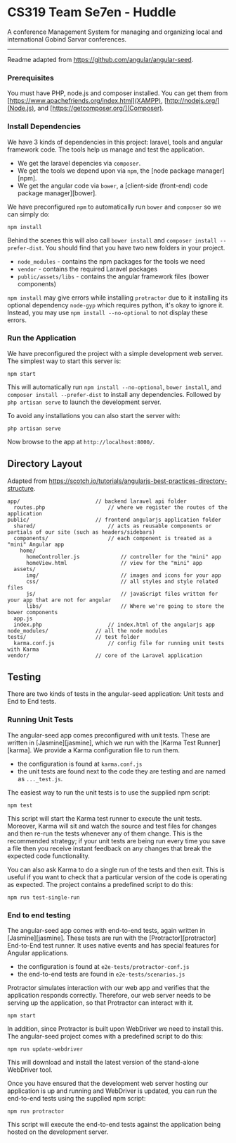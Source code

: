 # CS319 Team Se7en - Huddle
A conference Management System for managing and organizing local and international Gobind Sarvar conferences.
- - - -
Readme adapted from https://github.com/angular/angular-seed.

### Prerequisites

You must have PHP, node.js and composer installed. You can get them from [https://www.apachefriends.org/index.html](XAMPP), [http://nodejs.org/](Node.js), and [https://getcomposer.org/](Composer).

### Install Dependencies

We have 3 kinds of dependencies in this project: laravel, tools and angular framework code. The tools help us manage and test the application.

* We get the laravel depencies via `composer`.
* We get the tools we depend upon via `npm`, the [node package manager][npm].
* We get the angular code via `bower`, a [client-side (front-end) code package manager][bower].

We have preconfigured `npm` to automatically run `bower` and `composer` so we can simply do:

```
npm install
```

Behind the scenes this will also call `bower install` and `composer install --prefer-dist`.  You should find that you have two new
folders in your project.

* `node_modules` - contains the npm packages for the tools we need
* `vendor` - contains the required Laravel packages
* `public/assets/libs` - contains the angular framework files (bower components)

`npm install` may give errors while installing `protractor` due to it installing its optional dependency `node-gyp` which requires python, it's okay to ignore it. Instead, you may use `npm install --no-optional` to not display these errors.

### Run the Application

We have preconfigured the project with a simple development web server. The simplest way to start this server is:

```
npm start
```

This will automatically run `npm install --no-optional`, `bower install`, and `composer install --prefer-dist` to install any dependencies.
Followed by `php artisan serve` to launch the development server.

To avoid any installations you can also start the server with:

```
php artisan serve
```

Now browse to the app at `http://localhost:8000/`.

## Directory Layout

Adapted from https://scotch.io/tutorials/angularjs-best-practices-directory-structure.

```
app/ 						// backend laravel api folder
  routes.php                    // where we register the routes of the application
public/                     // frontend angularjs application folder
  shared/                       // acts as reusable components or partials of our site (such as headers/sidebars)
  components/                   // each component is treated as a "mini" Angular app
    home/
      homeController.js         	// controller for the "mini" app
      homeView.html             	// view for the "mini" app
  assets/
      img/                      	// images and icons for your app
      css/                      	// all styles and style related files
      js/                       	// javaScript files written for your app that are not for angular
      libs/                     	// Where we're going to store the bower components
  app.js 
  index.php 					// index.html of the angularjs app
node_modules/               // all the node modules
tests/ 						// test folder
  karma.conf.js                 // config file for running unit tests with Karma
vendor/                     // core of the Laravel application
```

## Testing

There are two kinds of tests in the angular-seed application: Unit tests and End to End tests.

### Running Unit Tests

The angular-seed app comes preconfigured with unit tests. These are written in
[Jasmine][jasmine], which we run with the [Karma Test Runner][karma]. We provide a Karma
configuration file to run them.

* the configuration is found at `karma.conf.js`
* the unit tests are found next to the code they are testing and are named as `..._test.js`.

The easiest way to run the unit tests is to use the supplied npm script:

```
npm test
```

This script will start the Karma test runner to execute the unit tests. Moreover, Karma will sit and
watch the source and test files for changes and then re-run the tests whenever any of them change.
This is the recommended strategy; if your unit tests are being run every time you save a file then
you receive instant feedback on any changes that break the expected code functionality.

You can also ask Karma to do a single run of the tests and then exit.  This is useful if you want to
check that a particular version of the code is operating as expected.  The project contains a
predefined script to do this:

```
npm run test-single-run
```


### End to end testing

The angular-seed app comes with end-to-end tests, again written in [Jasmine][jasmine]. These tests
are run with the [Protractor][protractor] End-to-End test runner.  It uses native events and has
special features for Angular applications.

* the configuration is found at `e2e-tests/protractor-conf.js`
* the end-to-end tests are found in `e2e-tests/scenarios.js`

Protractor simulates interaction with our web app and verifies that the application responds
correctly. Therefore, our web server needs to be serving up the application, so that Protractor
can interact with it.

```
npm start
```

In addition, since Protractor is built upon WebDriver we need to install this.  The angular-seed
project comes with a predefined script to do this:

```
npm run update-webdriver
```

This will download and install the latest version of the stand-alone WebDriver tool.

Once you have ensured that the development web server hosting our application is up and running
and WebDriver is updated, you can run the end-to-end tests using the supplied npm script:

```
npm run protractor
```

This script will execute the end-to-end tests against the application being hosted on the
development server.